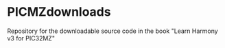 # PICMZdownloads
Repository for the downloadable source code in the book "Learn Harmony v3 for PIC32MZ"
